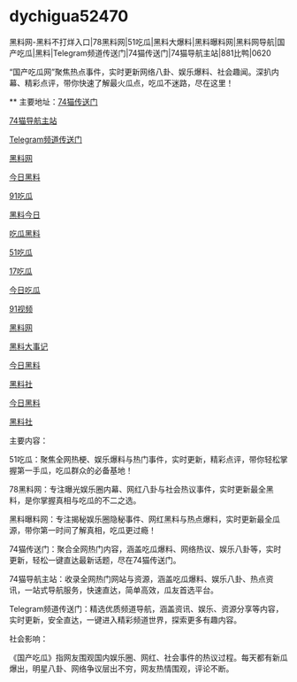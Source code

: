 # dychigua52470
黑料网-黑料不打烊入口|78黑料网|51吃瓜|黑料大爆料|黑料曝料网|黑料网导航|国产吃瓜|黑料|Telegram频道传送门|74猫传送门|74猫导航主站|881比鸭|0620

“国产吃瓜网”聚焦热点事件，实时更新网络八卦、娱乐爆料、社会趣闻。深扒内幕、精彩点评，带你快速了解最火瓜点，吃瓜不迷路，尽在这里！

** 主要地址：<a href="https://74mao.com/">74猫传送门</a>

<a href="https://74mao.com/">74猫导航主站</a>

<a href="https://74mao.com/">Telegram频道传送门</a>

<a href="https://hl4546.pages.dev/">黑料网</a>

<a href="https://hl350.pages.dev/">今日黑料</a>

<a href="https://91chiguazhongxin.pages.dev/">91吃瓜</a>

<a href="https://heiliaochiguada.pages.dev/">黑料今日</a>

<a href="https://chiguaheiliao01.pages.dev/">吃瓜黑料</a>

<a href="https://chiguabaoliao01.pages.dev/">51吃瓜</a>

<a href="https://17chiguabudayang.pages.dev/">17吃瓜</a>

<a href="https://jinrichigua01.pages.dev/">今日吃瓜</a>

<a href="https://hl134.pages.dev/">91视频</a>

<a href="https://hl181.pages.dev/">黑料网</a>

<a href="https://hl170.pages.dev/">黑料大事记</a>

<a href="https://hl159.pages.dev/">今日黑料</a>

<a href="https://hl159.pages.dev/">黑料社</a>

<a href="https://hl155.pages.dev/">今日黑料</a>

<a href="https://hl137.pages.dev/">黑料社</a>

主要内容：

51吃瓜：聚焦全网热梗、娱乐爆料与热门事件，实时更新，精彩点评，带你轻松掌握第一手瓜，吃瓜群众的必备基地！

78黑料网：专注曝光娱乐圈内幕、网红八卦与社会热议事件，实时更新最全黑料，是你掌握真相与吃瓜的不二之选。

黑料曝料网：专注揭秘娱乐圈隐秘事件、网红黑料与热点爆料，实时更新最全瓜源，带你第一时间了解真相，吃瓜更过瘾！

74猫传送门：聚合全网热门内容，涵盖吃瓜爆料、网络热议、娱乐八卦等，实时更新，轻松一键直达最新话题，尽在74猫传送门。

74猫导航主站：收录全网热门网站与资源，涵盖吃瓜爆料、娱乐八卦、热点资讯，一站式导航服务，快速直达，简单高效，瓜友首选平台。

Telegram频道传送门：精选优质频道导航，涵盖资讯、娱乐、资源分享等内容，实时更新，安全直达，一键进入精彩频道世界，探索更多有趣内容。

社会影响：

《国产吃瓜》指网友围观国内娱乐圈、网红、社会事件的热议过程。每天都有新瓜爆出，明星八卦、网络争议层出不穷，网友热情围观，评论不断。
